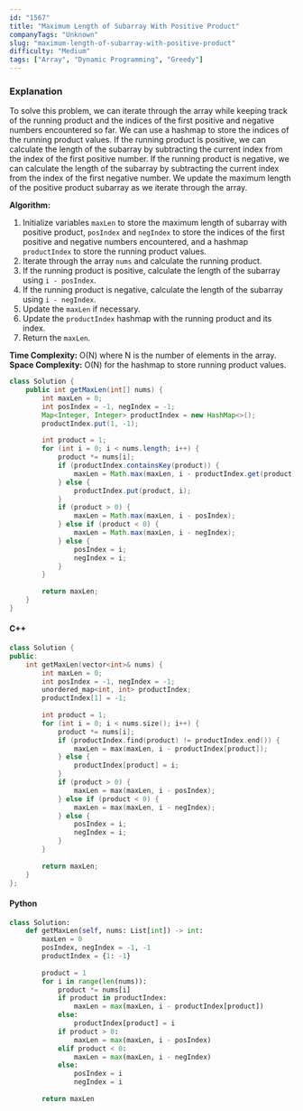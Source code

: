 ```yaml
---
id: "1567"
title: "Maximum Length of Subarray With Positive Product"
companyTags: "Unknown"
slug: "maximum-length-of-subarray-with-positive-product"
difficulty: "Medium"
tags: ["Array", "Dynamic Programming", "Greedy"]
---
```


### Explanation
To solve this problem, we can iterate through the array while keeping track of the running product and the indices of the first positive and negative numbers encountered so far. We can use a hashmap to store the indices of the running product values. If the running product is positive, we can calculate the length of the subarray by subtracting the current index from the index of the first positive number. If the running product is negative, we can calculate the length of the subarray by subtracting the current index from the index of the first negative number. We update the maximum length of the positive product subarray as we iterate through the array.

**Algorithm:**
1. Initialize variables `maxLen` to store the maximum length of subarray with positive product, `posIndex` and `negIndex` to store the indices of the first positive and negative numbers encountered, and a hashmap `productIndex` to store the running product values.
2. Iterate through the array `nums` and calculate the running product.
3. If the running product is positive, calculate the length of the subarray using `i - posIndex`.
4. If the running product is negative, calculate the length of the subarray using `i - negIndex`.
5. Update the `maxLen` if necessary.
6. Update the `productIndex` hashmap with the running product and its index.
7. Return the `maxLen`.

**Time Complexity:** O(N) where N is the number of elements in the array.
**Space Complexity:** O(N) for the hashmap to store running product values.

```java
class Solution {
    public int getMaxLen(int[] nums) {
        int maxLen = 0;
        int posIndex = -1, negIndex = -1;
        Map<Integer, Integer> productIndex = new HashMap<>();
        productIndex.put(1, -1);
        
        int product = 1;
        for (int i = 0; i < nums.length; i++) {
            product *= nums[i];
            if (productIndex.containsKey(product)) {
                maxLen = Math.max(maxLen, i - productIndex.get(product));
            } else {
                productIndex.put(product, i);
            }
            if (product > 0) {
                maxLen = Math.max(maxLen, i - posIndex);
            } else if (product < 0) {
                maxLen = Math.max(maxLen, i - negIndex);
            } else {
                posIndex = i;
                negIndex = i;
            }
        }
        
        return maxLen;
    }
}
```

#### C++
```cpp
class Solution {
public:
    int getMaxLen(vector<int>& nums) {
        int maxLen = 0;
        int posIndex = -1, negIndex = -1;
        unordered_map<int, int> productIndex;
        productIndex[1] = -1;
        
        int product = 1;
        for (int i = 0; i < nums.size(); i++) {
            product *= nums[i];
            if (productIndex.find(product) != productIndex.end()) {
                maxLen = max(maxLen, i - productIndex[product]);
            } else {
                productIndex[product] = i;
            }
            if (product > 0) {
                maxLen = max(maxLen, i - posIndex);
            } else if (product < 0) {
                maxLen = max(maxLen, i - negIndex);
            } else {
                posIndex = i;
                negIndex = i;
            }
        }
        
        return maxLen;
    }
};
```

#### Python
```python
class Solution:
    def getMaxLen(self, nums: List[int]) -> int:
        maxLen = 0
        posIndex, negIndex = -1, -1
        productIndex = {1: -1}
        
        product = 1
        for i in range(len(nums)):
            product *= nums[i]
            if product in productIndex:
                maxLen = max(maxLen, i - productIndex[product])
            else:
                productIndex[product] = i
            if product > 0:
                maxLen = max(maxLen, i - posIndex)
            elif product < 0:
                maxLen = max(maxLen, i - negIndex)
            else:
                posIndex = i
                negIndex = i
        
        return maxLen
```
